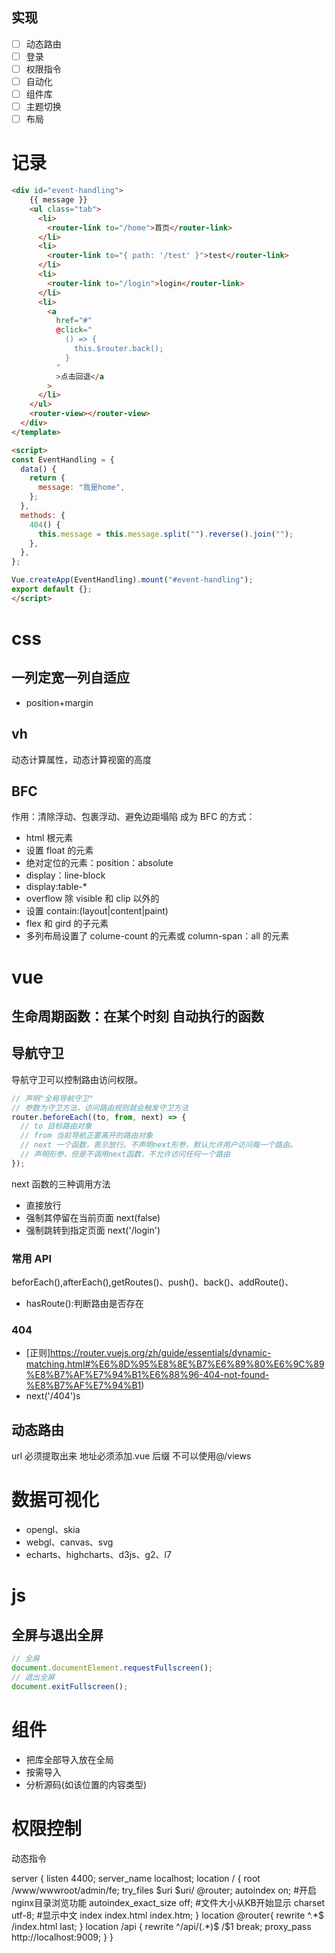 ## 实现

- [ ] 动态路由
- [ ] 登录
- [ ] 权限指令
- [ ] 自动化
- [ ] 组件库
- [ ] 主题切换
- [ ] 布局

# 记录

```html
<div id="event-handling">
    {{ message }}
    <ul class="tab">
      <li>
        <router-link to="/home">首页</router-link>
      </li>
      <li>
        <router-link to="{ path: '/test' }">test</router-link>
      </li>
      <li>
        <router-link to="/login">login</router-link>
      </li>
      <li>
        <a
          href="#"
          @click="
            () => {
              this.$router.back();
            }
          "
          >点击回退</a
        >
      </li>
    </ul>
    <router-view></router-view>
  </div>
</template>

<script>
const EventHandling = {
  data() {
    return {
      message: "我是home",
    };
  },
  methods: {
    404() {
      this.message = this.message.split("").reverse().join("");
    },
  },
};

Vue.createApp(EventHandling).mount("#event-handling");
export default {};
</script>
```

# css

## 一列定宽一列自适应

- position+margin

## vh

动态计算属性，动态计算视窗的高度

## BFC

作用：清除浮动、包裹浮动、避免边距塌陷
成为 BFC 的方式：

- html 根元素
- 设置 float 的元素
- 绝对定位的元素：position：absolute
- display：line-block
- display:table-\*
- overflow 除 visible 和 clip 以外的
- 设置 contain:(layout|content|paint)
- flex 和 gird 的子元素
- 多列布局设置了 colume-count 的元素或 column-span：all 的元素

# vue

## 生命周期函数：在**某个时刻** **自动执行**的函数

## 导航守卫

导航守卫可以控制路由访问权限。

```js
// 声明"全局导航守卫"
// 参数为守卫方法，访问路由规则就会触发守卫方法
router.beforeEach((to, from, next) => {
  // to 目标路由对象
  // from 当前导航正要离开的路由对象
  // next 一个函数，表示放行。不声明next形参，默认允许用户访问每一个路由。
  // 声明形参，但是不调用next函数，不允许访问任何一个路由
});
```

next 函数的三种调用方法

- 直接放行
- 强制其停留在当前页面 next(false)
- 强制跳转到指定页面 next('/login')

### 常用 API

beforEach(),afterEach(),getRoutes()、push()、back()、addRoute()、

- hasRoute():判断路由是否存在

### 404

- [正则]https://router.vuejs.org/zh/guide/essentials/dynamic-matching.html#%E6%8D%95%E8%8E%B7%E6%89%80%E6%9C%89%E8%B7%AF%E7%94%B1%E6%88%96-404-not-found-%E8%B7%AF%E7%94%B1)
- next('/404')s

## 动态路由

url 必须提取出来
地址必须添加.vue 后缀
不可以使用@/views

# 数据可视化

- opengl、skia
- webgl、canvas、svg
- echarts、highcharts、d3js、g2、l7

# js

## 全屏与退出全屏

```js
// 全屏
document.documentElement.requestFullscreen();
// 退出全屏
document.exitFullscreen();
```

# 组件

- 把库全部导入放在全局
- 按需导入
- 分析源码(如该位置的内容类型)

# 权限控制

动态指令

server {
listen 4400;
server_name localhost;
location / {
root /www/wwwroot/admin/fe;
try_files $uri $uri/ @router;
            autoindex on;       #开启nginx目录浏览功能
            autoindex_exact_size off;   #文件大小从KB开始显示
            charset utf-8;          #显示中文
            index  index.html index.htm;
        }
        location @router{
            rewrite ^.*$ /index.html last;
}
location /api {
rewrite ^/api/(.\*)$ /$1 break;
proxy_pass http://localhost:9009;
}
}
